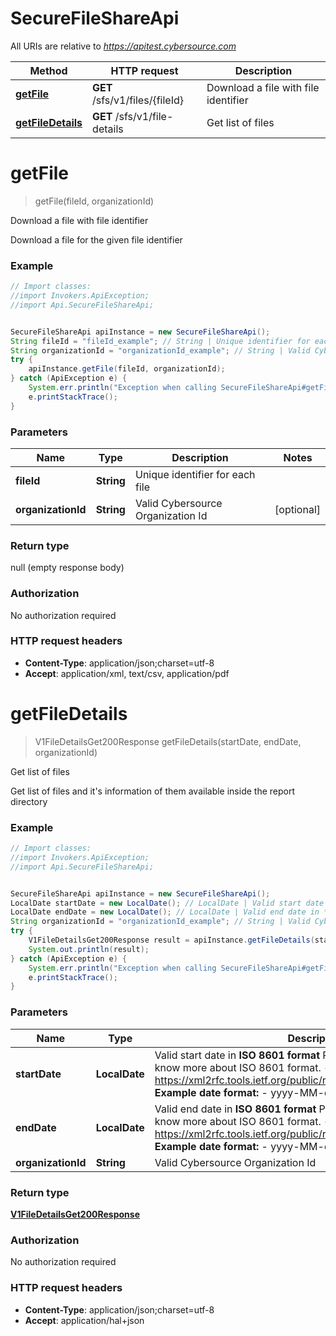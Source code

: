 # SecureFileShareApi

All URIs are relative to *https://apitest.cybersource.com*

Method | HTTP request | Description
------------- | ------------- | -------------
[**getFile**](SecureFileShareApi.md#getFile) | **GET** /sfs/v1/files/{fileId} | Download a file with file identifier
[**getFileDetails**](SecureFileShareApi.md#getFileDetails) | **GET** /sfs/v1/file-details | Get list of files


<a name="getFile"></a>
# **getFile**
> getFile(fileId, organizationId)

Download a file with file identifier

Download a file for the given file identifier

### Example
```java
// Import classes:
//import Invokers.ApiException;
//import Api.SecureFileShareApi;


SecureFileShareApi apiInstance = new SecureFileShareApi();
String fileId = "fileId_example"; // String | Unique identifier for each file
String organizationId = "organizationId_example"; // String | Valid Cybersource Organization Id
try {
    apiInstance.getFile(fileId, organizationId);
} catch (ApiException e) {
    System.err.println("Exception when calling SecureFileShareApi#getFile");
    e.printStackTrace();
}
```

### Parameters

Name | Type | Description  | Notes
------------- | ------------- | ------------- | -------------
 **fileId** | **String**| Unique identifier for each file |
 **organizationId** | **String**| Valid Cybersource Organization Id | [optional]

### Return type

null (empty response body)

### Authorization

No authorization required

### HTTP request headers

 - **Content-Type**: application/json;charset=utf-8
 - **Accept**: application/xml, text/csv, application/pdf

<a name="getFileDetails"></a>
# **getFileDetails**
> V1FileDetailsGet200Response getFileDetails(startDate, endDate, organizationId)

Get list of files

Get list of files and it&#39;s information of them available inside the report directory

### Example
```java
// Import classes:
//import Invokers.ApiException;
//import Api.SecureFileShareApi;


SecureFileShareApi apiInstance = new SecureFileShareApi();
LocalDate startDate = new LocalDate(); // LocalDate | Valid start date in **ISO 8601 format** Please refer the following link to know more about ISO 8601 format. - https://xml2rfc.tools.ietf.org/public/rfc/html/rfc3339.html#anchor14   **Example date format:**   - yyyy-MM-dd 
LocalDate endDate = new LocalDate(); // LocalDate | Valid end date in **ISO 8601 format** Please refer the following link to know more about ISO 8601 format. - https://xml2rfc.tools.ietf.org/public/rfc/html/rfc3339.html#anchor14   **Example date format:**   - yyyy-MM-dd 
String organizationId = "organizationId_example"; // String | Valid Cybersource Organization Id
try {
    V1FileDetailsGet200Response result = apiInstance.getFileDetails(startDate, endDate, organizationId);
    System.out.println(result);
} catch (ApiException e) {
    System.err.println("Exception when calling SecureFileShareApi#getFileDetails");
    e.printStackTrace();
}
```

### Parameters

Name | Type | Description  | Notes
------------- | ------------- | ------------- | -------------
 **startDate** | **LocalDate**| Valid start date in **ISO 8601 format** Please refer the following link to know more about ISO 8601 format. - https://xml2rfc.tools.ietf.org/public/rfc/html/rfc3339.html#anchor14   **Example date format:**   - yyyy-MM-dd  |
 **endDate** | **LocalDate**| Valid end date in **ISO 8601 format** Please refer the following link to know more about ISO 8601 format. - https://xml2rfc.tools.ietf.org/public/rfc/html/rfc3339.html#anchor14   **Example date format:**   - yyyy-MM-dd  |
 **organizationId** | **String**| Valid Cybersource Organization Id | [optional]

### Return type

[**V1FileDetailsGet200Response**](V1FileDetailsGet200Response.md)

### Authorization

No authorization required

### HTTP request headers

 - **Content-Type**: application/json;charset=utf-8
 - **Accept**: application/hal+json

